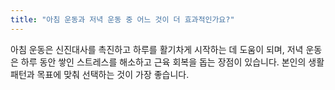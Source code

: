 ```yaml
---
title: "아침 운동과 저녁 운동 중 어느 것이 더 효과적인가요?"
---
```


아침 운동은 신진대사를 촉진하고 하루를 활기차게 시작하는 데 도움이 되며, 저녁 운동은 하루 동안 쌓인 스트레스를 해소하고 근육 회복을 돕는 장점이 있습니다. 본인의 생활 패턴과 목표에 맞춰 선택하는 것이 가장 좋습니다.